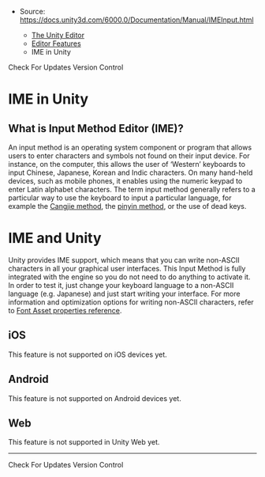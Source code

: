 * Source: https://docs.unity3d.com/6000.0/Documentation/Manual/IMEInput.html

  * [The Unity Editor](https://docs.unity3d.com/6000.0/Documentation/Manual/unity-editor.html)
  * [Editor Features](https://docs.unity3d.com/6000.0/Documentation/Manual/EditorFeatures.html)
  * IME in Unity


[](https://docs.unity3d.com/6000.0/Documentation/Manual/VersionCheck.html)
Check For Updates
[](https://docs.unity3d.com/6000.0/Documentation/Manual/VersionControl.html)
Version Control
# IME in Unity
## What is Input Method Editor (IME)?
An input method is an operating system component or program that allows users to enter characters and symbols not found on their input device. For instance, on the computer, this allows the user of ‘Western’ keyboards to input Chinese, Japanese, Korean and Indic characters. On many hand-held devices, such as mobile phones, it enables using the numeric keypad to enter Latin alphabet characters.
The term input method generally refers to a particular way to use the keyboard to input a particular language, for example the [Cangjie method](http://en.wikipedia.org/wiki/Cangjie_input_method), the [pinyin method](http://en.wikipedia.org/wiki/Pinyin_method), or the use of dead keys.
# IME and Unity
Unity provides IME support, which means that you can write non-ASCII characters in all your graphical user interfaces. This Input Method is fully integrated with the engine so you do not need to do anything to activate it. In order to test it, just change your keyboard language to a non-ASCII language (e.g. Japanese) and just start writing your interface.
For more information and optimization options for writing non-ASCII characters, refer to [Font Asset properties reference](https://docs.unity3d.com/6000.0/Documentation/Manual/UIE-font-asset-properties.html).
## iOS
This feature is not supported on iOS devices yet.
## Android
This feature is not supported on Android devices yet.
## Web
This feature is not supported in Unity Web yet. 
* * *
[](https://docs.unity3d.com/6000.0/Documentation/Manual/VersionCheck.html)
Check For Updates
[](https://docs.unity3d.com/6000.0/Documentation/Manual/VersionControl.html)
Version Control
